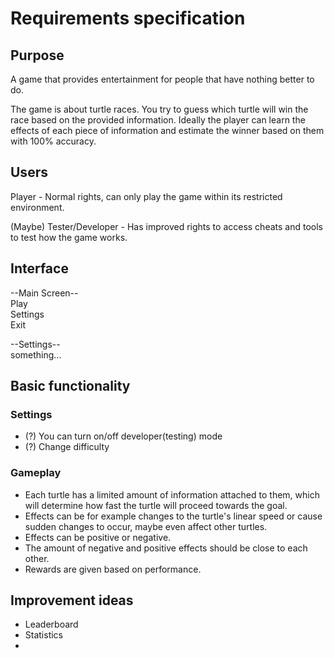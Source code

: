 # Requirements specification

## Purpose

A game that provides entertainment for people that have nothing better to do.

The game is about turtle races. You try to guess which turtle will win the race based on the provided information. 
Ideally the player can learn the effects of each piece of information and estimate the winner based on them with 100% accuracy.

## Users

Player - Normal rights, can only play the game within its restricted environment.

(Maybe) Tester/Developer - Has improved rights to access cheats and tools to test how the game works.

## Interface

--Main Screen--\
  Play\
  Settings\
  Exit


--Settings--\
  something...

## Basic functionality

### Settings

- (?) You can turn on/off developer(testing) mode
- (?) Change difficulty

### Gameplay

- Each turtle has a limited amount of information attached to them, which will determine how fast the turtle will proceed towards the goal.
- Effects can be for example changes to the turtle's linear speed or cause sudden changes to occur, maybe even affect other turtles.
- Effects can be positive or negative.
- The amount of negative and positive effects should be close to each other.
- Rewards are given based on performance.

## Improvement ideas

- Leaderboard
- Statistics
- 

